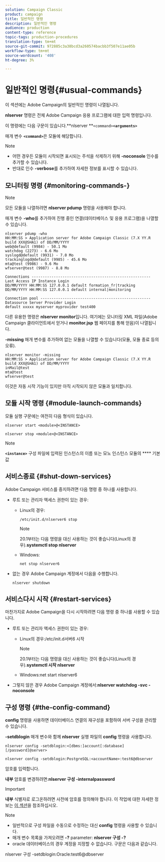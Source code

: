 ```yaml
---
solution: Campaign Classic
product: campaign
title: 일반적인 명령
description: 일반적인 명령
audience: production
content-type: reference
topic-tags: production-procedures
translation-type: tm+mt
source-git-commit: 972885c3a38bcd3a260574bacbb3f507e11ae05b
workflow-type: tm+mt
source-wordcount: '408'
ht-degree: 3%

---
```



# 일반적인 명령{#usual-commands}

이 섹션에는 Adobe Campaign의 일반적인 명령이 나열됩니다.

**nlserver** 명령은 전체 Adobe Campaign 응용 프로그램에 대한 입력 명령입니다.

이 명령에는 다음 구문이 있습니다.**nlserver **`<command>`****`<arguments>`****

매개 변수 **`<command>`**&#x200B;은 모듈에 해당합니다.

>[!NOTE]
>
>* 어떤 경우든 모듈이 시작되면 표시되는 주석을 삭제하기 위해 **-noconsole** 인수를 추가할 수 있습니다.
>* 반대로 인수 **-verbose**&#x200B;를 추가하여 자세한 정보를 표시할 수 있습니다.
>



## 모니터링 명령 {#monitoring-commands-}

>[!NOTE]
>
>모든 모듈을 나열하려면 **nlserver pdump** 명령을 사용해야 합니다.

매개 변수 **-who**&#x200B;를 추가하여 진행 중인 연결(데이터베이스 및 응용 프로그램)을 나열할 수 있습니다.

```
nlserver pdump -who
HH:MM:SS > Application server for Adobe Campaign Classic (7.X YY.R build XXX@SHA1) of DD/MM/YYYY
web@default (9984) - 50.1 Mo
watchdog (2273) - 6.6 Mo
syslogd@default (9931) - 7.0 Mo
trackinglogd@default (9985) - 45.6 Mo
mta@test (9986) - 9.6 Mo
wfserver@test (9987) - 8.8 Mo

Connections ------------------------------------------------------
Last Access IP Instance Login 
DD/MM/YYYY HH:MM:SS 127.0.0.1 default formation_fr|tracking
DD/MM/YYYY HH:MM:SS 127.0.0.1 default internal|monitoring

Connection pool --------------------------------------------------
Datasource Server Provider Login 
default xxxxx myserver myprovider test400
```

다른 유용한 명령은 **nlserver monitor**&#x200B;입니다. 여기에는 모니터링 XML 파일(Adobe Campaign 클라이언트에서 얻거나 **monitor.jsp** 웹 페이지를 통해 얻음)이 나열됩니다.

**-missing** 매개 변수를 추가하여 없는 모듈을 나열할 수 있습니다(모듈, 모듈 종료 등의 오류).

```
nlserver monitor -missing
HH:MM:SS > Application server for Adobe Campaign Classic (7.X YY.R build XXX@SHA1) of DD/MM/YYYY
inMail@test
mta@test
wfserver@test
```

이것은 자동 시작 기능이 있지만 아직 시작되지 않은 모듈과 일치합니다.

## 모듈 시작 명령 {#module-launch-commands}

모듈 실행 구문에는 여전히 다음 형식이 있습니다.

```
nlserver start <module>@<INSTANCE>
```

```
nlserver stop <module>@<INSTANCE>
```

>[!NOTE]
>
>**`<instance>`** 구성 파일에 입력된 인스턴스의 이름 또는 모노 인스턴스 모듈의  **** 기본값

## 서비스종료 {#shut-down-services}

Adobe Campaign 서비스를 중지하려면 다음 명령 중 하나를 사용합니다.

* 루트 또는 관리자 액세스 권한이 있는 경우:

   * Linux의 경우:

      ```
      /etc/init.d/nlserver6 stop
      ```

      >[!NOTE]
      >
      >20.1부터는 다음 명령을 대신 사용하는 것이 좋습니다(Linux의 경우).**systemctl stop nlserver**

   * Windows:

      ```
      net stop nlserver6
      ```

* 없는 경우 Adobe Campaign 계정에서 다음을 수행합니다.

   ```
   nlserver shutdown 
   ```

## 서비스다시 시작 {#restart-services}

마찬가지로 Adobe Campaign을 다시 시작하려면 다음 명령 중 하나를 사용할 수 있습니다.

* 루트 또는 관리자 액세스 권한이 있는 경우:

   * Linux의 경우:/etc/init.d서버6 시작

      >[!NOTE]
      >
      >20.1부터는 다음 명령을 대신 사용하는 것이 좋습니다(Linux의 경우).**systemctl 시작 nlserver**

   * Windows:net start nlserver6

* 그렇지 않은 경우 Adobe Campaign 계정에서:**nlserver watchdog -svc -noconsole**

## 구성 명령 {#the-config-command}

**config** 명령을 사용하면 데이터베이스 연결의 재구성을 포함하여 서버 구성을 관리할 수 있습니다.

**-setdblogin** 매개 변수와 함께 **nlserver** 실행 파일의 **config** 명령을 사용합니다.

```
nlserver config -setdblogin:<[dbms:]account[:database][/password]@server>
```

```
nlserver config -setdblogin:PostgreSQL:<accountName>:test6@dbserver
```

암호를 입력합니다.

**내부** 암호를 변경하려면:**nlserver 구성 -internalpassword**

>[!IMPORTANT]
>
>**내부** 식별자로 로그온하려면 사전에 암호를 정의해야 합니다. 이 작업에 대한 자세한 정보는 [이 섹션](../../installation/using/campaign-server-configuration.md#internal-identifier)을 참조하십시오.

>[!NOTE]
>
>* 일반적으로 구성 파일을 수동으로 수정하는 대신 **config** 명령을 사용할 수 있습니다.
>* 매개 변수 목록을 가져오려면 **-?** parameter: **nlserver 구성 -?**
>* oracle 데이터베이스의 경우 계정을 지정할 수 없습니다. 구문은 다음과 같습니다.
>
>  nlserver 구성 -setdblogin:Oracle:test6@dbserver

